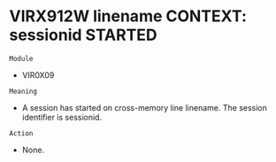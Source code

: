 # VIRX912W linename CONTEXT: sessionid STARTED

`Module`
- VIR0X09

`Meaning`
- A session has started on cross-memory line linename. The session identifier is sessionid.

`Action`
- None.

